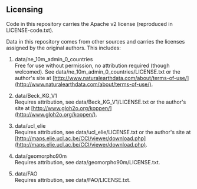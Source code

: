 ## Licensing

Code in this repository carries the Apache v2 license (reproduced in LICENSE-code.txt).

Data in this repository comes from other sources and carries the licenses assigned by the original authors. This includes:

1. data/ne\_10m\_admin\_0\_countries  
   Free for use without permission, no attribution required (though welcomed). See data/ne\_10m\_admin\_0\_countries/LICENSE.txt or the author's site at [http://www.naturalearthdata.com/about/terms-of-use/](http://www.naturalearthdata.com/about/terms-of-use/).

1. data/Beck\_KG\_V1  
   Requires attribution, see data/Beck\_KG\_V1/LICENSE.txt or the author's site at [http://www.gloh2o.org/koppen/](http://www.gloh2o.org/koppen/).

1. data/ucl\_elie  
   Requires attribution, see data/ucl\_elie/LICENSE.txt or the author's site at [http://maps.elie.ucl.ac.be/CCI/viewer/download.php](http://maps.elie.ucl.ac.be/CCI/viewer/download.php).

1. data/geomorpho90m  
   Requires attribution, see data/geomorpho90m/LICENSE.txt.

1. data/FAO  
   Requires attribution, see data/FAO/LICENSE.txt.
